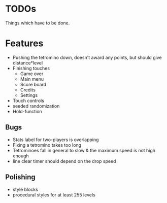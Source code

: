 # TODOs

Things which have to be done.

# Features

* Pushing the tetromino down, doesn't award any points, but should give distance*level
* Finishing touches
  * Game over
  * Main menu
  * Score board
  * Credits
  * Settings
* Touch controls
* seeded randomization
* Hold-function

## Bugs

* Stats label for two-players is overlapping
* Fixing a tetromino takes too long
* Tetrominoes fall in general to slow & the maximum speed is not high enough
* line clear timer should depend on the drop speed 

## Polishing

* style blocks
* procedural styles for at least 255 levels